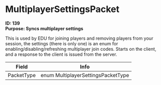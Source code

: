 # MultiplayerSettingsPacket

**ID: 139**  
**Purpose: Syncs multiplayer settings**  

This is used by EDU for joining players and removing players from your session, the settings (there is only one) is an enum for enabling/disabling/refreshing multiplayer join codes. Starts on the client, and a response to the client is issued from the server.

<table><thead><tr><th>Field</th><th>Info</th></tr></thead><tbody>
<tr><td>PacketType</td><td>enum MultiplayerSettingsPacketType</td></tr>
</tbody></table>